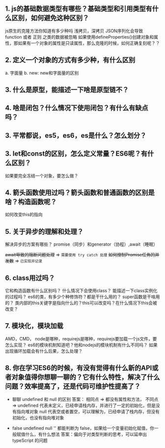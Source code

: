 ## 1. js的基础数据类型有哪些？基础类型和引用类型有什么区别，如何避免这种区别？
js原生的克隆方法你知道有多少种吗
浅拷贝，深拷贝
JSON序列化会导致 function 或者 正则 之类的数据被忽略
如果使用defineProperties()创建对象和属性，那如果有一个对象的属性是只读属性，那么克隆的时候，如何正确复刻呢？？

## 2. 定义一个对象的方式有多少种，有什么区别
a. 字面量
b. new: new和字面量的区别

## 3. 什么是原型，能描述一下啥是原型链不？

## 4. 啥是闭包？什么情况下使用闭包？有什么有缺点吗？

## 3. 平常都说，es5，es6，es是什么？怎么划分？

## 3. let和const的区别，怎么定义常量？ES6呢？有什么区别？
如果要完全冻结一个对象，要怎么做？

## 4. 箭头函数使用过吗？箭头函数和普通函数的区别是啥？构造函数呢？
如何改变this的指向

## 5. 关于异步的理解和处理？
解决异步的方案有哪些？
promise（同步）和generator（协程）,await（睡眠）

~~await导致的阻断问题处理~~ => `需要使用 try catch 处理`
~~如何控制Promise任务的并发数~~ => `已实现并记录`

## 6. class用过吗？
它和构造函数有什么区别吗？
什么情况下会使用class？
能描述一下class实例化的过程吗？
es6的类，有多少个种修饰符？都是干什么用的？
super函数是干啥用的？
类内部的this关键字是指向什么的？this可以改变吗？在什么情况下this会被改变？

## 7. 模块化，模块加载
AMD，CMD，
node是哪种，requirejs是哪种，requirejs要加载一个js文件，要怎么实现？
es6的模块机制知道吧？他和nodejs的模块机制有什么不同吗？
如果出现循环加载会有什么后果，怎么处理？

## 8. 你在学习ES6的时候，有没有觉得有什么新的API或者对象值得你想聊一聊的？它有什么特性，解决了什么问题？效率提高了，还是代码可维护性提高了？

- 聊聊 undefined 和 null 的区别
答案：
相同点 => 都没有属性和方法，
不同点 => 
  undefined 代表未定义，已经申请栈内存，并进行了一定的初始化，但是没有指向堆对象
  null 代表空或者置空，可以理解为，已经申请了栈内存，但没有初始化，也没有指向堆对象

- false undefined null '' 都能判断为 false，如果给一个变量初始化赋值，你一般赋值什么，有什么想法
答案：偏向于对类型判断的思考，可以延申出 typeScript 的问题
